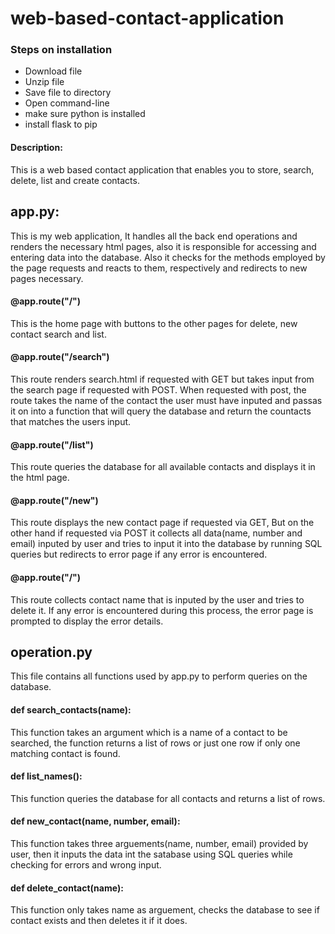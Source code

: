 # web-based-contact-application

### Steps on installation
* Download file
* Unzip file
* Save file to directory
* Open command-line
* make sure python is installed
* install flask to pip

#### Description:
This is a web based contact application that enables you to store, search, delete, list and create contacts.

## app.py:

This is my web application, It handles all the back end operations and renders the necessary html pages, also it is responsible for accessing and
entering data into the database. Also it checks for the methods employed by the page requests and reacts to them, respectively and redirects to new pages
necessary.

#### @app.route("/")

This is the home page with buttons to the other pages for delete, new contact search and list.

#### @app.route("/search")

This route renders search.html if requested with GET but takes input from the search page if requested with POST. When requested with post, the route takes the name of the contact the user must have inputed and passas it on into a function that will query the database and return the countacts that matches the users input.

#### @app.route("/list")

This route queries the database for all available contacts and displays it in the html page.

#### @app.route("/new")

This route displays the new contact page if requested via GET, But on the other hand if requested via POST it collects all data(name, number and email) inputed by user and tries to input it into the database by running SQL queries but redirects to error page if any error is encountered.

#### @app.route("/")

This route collects contact name that is inputed by the user and tries to delete it. If any error is encountered during this process, the error page is prompted to display the error details. 

## operation.py

This file contains all functions used by app.py to perform queries on the database.

#### def search_contacts(name):

This function takes an argument which is a name of a contact to be searched, the function returns a list of rows or just one row if only one matching contact is found.

#### def list_names():

This function queries the database for all contacts and returns a list of rows.

#### def new_contact(name, number, email):

This function takes three arguements(name, number, email) provided by user, then it inputs the data int the satabase using SQL queries while checking for errors and wrong input.

#### def delete_contact(name):

This function only takes name as arguement, checks the database to see if contact exists and then deletes it if it does.

 
